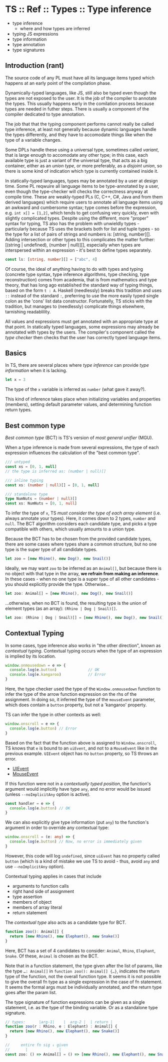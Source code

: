 # TS :: Ref :: Types :: Type inference

- type inference
  - where and how types are inferred
- typing JS expressions
- type information
- type annotation
- type signatures

## Introduction (rant)

The source code of any PL must have all its language items typed which happens at an early point of the compilation phase.

Dynamically-typed languages, like JS, still also be typed even though the types are not exposed to the user. It is the job of the compiler to annotate the types. This usually happens early in the comilation process because types are needed in futher steps. There is usually a component of the compiler dedicated to type annotation.

The job that that the typing component performs cannot really be called type inference, at least not generally because dynamic languages handle the types differently, and they have to accomodate things like when the type of a variable changes.

Some DPLs handle these using a universal type, sometimes called *variant*, that is large enough to accomodate any other type; in this case, each available type is just a variant of the universal type, that acts as a big container, either as an *union type*, or more preferably, as a *disjoint union*, so there is some kind of indication which type is currently contained inside it.

In statically-typed languages, types may be annotated by a user at design time. Some PL reqwuire all language items to be type-annotated by a user, even though the type-checker will checks the correctness anyway at compile time. These are weakly-typed PLs (C, C++, C#, Java and from them derived languages) which require users to annotate all language items using an awkward and cumbersome syntax; type comes before the expression, e.g. `int x[] = [1,2]`, which tends to get confusing very quickly, even with slightly complicated types. Despite using the different, more "proper" syntax for typing, TS also has the problem with unwieldly types - particularly because TS uses the brackets both for list and tuple types - so the type for a list of pairs of strings and numbers is: [string, number][]. Adding intersection or other types to this complicates the matter further: [(string | undefined), (number | null)][], especially when types are interspersed within an expression - it's best to define types separately.

```ts
const ls: [string, number][] = ["abc", 4]
```

Of course, the ideal of anything having to do with types and typing (concrete type syntax, type inference algorithms, type checking, type reconstruction) comes from academia, that is from mathematics and type theory, that has long ago established the standard way of typing things, based on the form `t : A`. Haskell (needlessly) breaks this tradition and uses `::` instead of the standard `:`, preferring to use the more easily typed single colon as the 'cons' list data constructor. Fortunatelly, TS sticks with the tradition, but manages to (needlessly) complicate things elsewhere, tarnishing readablility.

All values and expressions must get annotated with an appropriate type at that point. In statically typed languages, some expressions may already be annotated with types by the users. The compiler's component called the *type checker* then checks that the user has correctly typed language items.




## Basics

In TS, there are several places where *type inference* can provide *type information* when it is lacking.

```ts
let x = 3
```

The type of the `x` variable is inferred as `number` (what gave it away?).

This kind of inference takes place when initializing variables and properties (members), setting default parameter values, and determining function return types.

## Best common type

*Best common type* (BCT) is TS's version of *most general unifier* (MGU).

When a type inference is made from several expressions, the type of each expression influences the calculation of the "best common type".

```ts
/// untyped
const xs = [0, 1, null]
// the type is inferred as: (number | null)[]

/// inline typing
const xs: (number | null)[] = [0, 1, null]

/// standalone type
type NumNuts = (number | null)[]
const xs: NumNuts = [0, 1, null]
```

To infer the type of `x`, TS *must consider the type of each array element* (i.e. always annotate your types). Here, it comes down to 2 types, `number` and `null`. The BCT algorithm considers each candidate type, and picks a type compatible with others, which usually amounts to a union type.

Because the BCT has to be chosen from the provided candidate types, there are some cases where types share a common structure, but no one type is the super type of all candidate types.

```ts
let zoo = [new Rhino(), new Dog(), new Snail()]
```

Ideally, we may want `zoo` to be inferred as an `Animal[]`, but because there is no object with that type in the array, **we refrain from making an inference**. In these cases - when no one type is a super type of all other candidates - you should explicitly provide the type. Otherwise…

```ts
let zoo: Animal[] = [new Rhino(), new Dog(), new Snail()]
```

…otherwise, when no BCT is found, the resulting type is the union of element types (as an array): `(Rhino | Dog | Snail)[]`.

```ts
let zoo: (Rhino | Dog | Snail)[] = [new Rhino(), new Dog(), new Snail()]
```


## Contextual Typing

In some cases, type inference also works in "the other direction", known as *contextual typing*. Contextual typing occurs when the type of an expression is implied by its location.

```ts
window.onmousedown = e => {
  console.log(e.button)              // OK
  console.log(e.kangaroo)            // Error
}
```

Here, the type checker used the type of the `Window.onmousedown` function to infer the type of the arrow function expression on the rhs of the assignment. In doing so, it inferred the type of the `mouseEvent` parameter, which does contain a `button` property, but not a 'kangaroo' property.

TS can infer the type in other contexts as well:

```ts
window.onscroll = e => {
  console.log(e.button) // Error
}
```

Based on the fact that the function above is assigned to `Window.onscroll`, TS knows that `e` is bound to an `uiEvent`, and not to a `MouseEvent` like in the previous example. `UIEvent` object has no `button` property, so TS throws an error.

- [UIEvent](https://developer.mozilla.org/en-US/docs/Web/API/UIEvent)
- [MouseEvent](https://developer.mozilla.org/en-US/docs/Web/API/MouseEvent)


If this function were not in a *contextually typed position*, the function's argument would implicitly have type `any`, and no error would be issued (unless `--noImplicitAny` option is active).

```ts
const handler = e => {
  console.log(e.button) // OK
}
```

We can also explicitly give type information (put `any`) to the function's argument in order to override any contextual type:

```ts
window.onscroll = (e: any) => {
  console.log(e.button) // Now, no error is immediately given
}
```

However, this code will log `undefined`, since `uiEvent` has no property called `button` (which is a kind of mistake we use TS to avoid - thus, avoid `any` and use `--noImplicitAny` option).


Contextual typing applies in cases that include
- arguments to function calls
- right hand side of assignment
- type assertion
- members of object
- members of array literal
- return statement


The *contextual type* also acts as a candidate type for BCT.

```ts
function zoo(): Animal[] {
  return [new Rhino(), new Elephant(), new Snake()]
}
```

Here, BCT has a set of 4 candidates to consider: `Animal`, `Rhino`, `Elephant`, `Snake`. Of these, `Animal` is chosen as the BCT.


Note that in a function statement, the type given after the list of params, like the type `…: Animal[]` in `function zoo(): Animal[] {…}`, indicates the return type of the function, not the overall function type. It seems it is not possible to give the overall fn type as a single expression in the case of fn statement. It seems the formal args must be individually annotated, and the return type goes after the param list.

The type signature of function expressions can be given as a single statement, i.e. as the type of the binding variable. Or as a standalone type signature.

```ts
// types:      |arg-1|    |  arg-2 |  | return |
function zoo(r : Rhino, e : Elephant) : Animal[] {
  return [new Rhino(), new Elephant(), new Snake()]
}

//     entire fn sig ↓ given
//       |              |
const zoo: () => Animal[] = () => [new Rhino(), new Elephant(), new Snake()]
```
